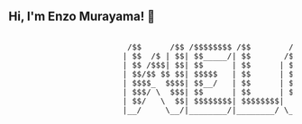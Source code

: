 ## Hi, I'm Enzo Murayama! 👋

<pre>
  
                         /$$      /$$ /$$$$$$$$ /$$        /$$$$$$   /$$$$$$  /$$      /$$ /$$$$$$$$
                        | $$  /$ | $$| $$_____/| $$       /$$__  $$ /$$__  $$| $$$    /$$$| $$_____/
                        | $$ /$$$| $$| $$      | $$      | $$  \__/| $$  \ $$| $$$$  /$$$$| $$      
                        | $$/$$ $$ $$| $$$$$   | $$      | $$      | $$  | $$| $$ $$/$$ $$| $$$$$   
                        | $$$$_  $$$$| $$__/   | $$      | $$      | $$  | $$| $$  $$$| $$| $$__/   
                        | $$$/ \  $$$| $$      | $$      | $$    $$| $$  | $$| $$\  $ | $$| $$      
                        | $$/   \  $$| $$$$$$$$| $$$$$$$$|  $$$$$$/|  $$$$$$/| $$ \/  | $$| $$$$$$$$
                        |__/     \__/|________/|________/ \______/  \______/ |__/     |__/|________/

</pre>

<!--
**enzomurayama/enzomurayama** is a ✨ _special_ ✨ repository because its `README.md` (this file) appears on your GitHub profile.

Here are some ideas to get you started:

- 🔭 I’m currently working on ...
- 🌱 I’m currently learning ...
- 👯 I’m looking to collaborate on ...
- 🤔 I’m looking for help with ...
- 💬 Ask me about ...
- 📫 How to reach me: ...
- 😄 Pronouns: ...
- ⚡ Fun fact: ...
-->
